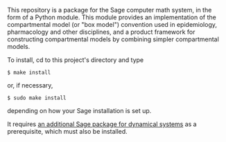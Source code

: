 This repository is a package for the Sage computer math system,
in the form of a Python module.
This module provides an implementation of the compartmental model
(or "box model")
convention used in epidemiology, pharmacology and other disciplines,
and a product framework for constructing compartmental models
by combining simpler compartmental models.

To install, cd to this project's directory and type

`$ make install`

or, if necessary,

`$ sudo make install`

depending on how your Sage installation is set up.

It requires
[an additional Sage package for dynamical systems](https://github.com/worden-lee/SageDynamics)
as a prerequisite, which must also be installed.
